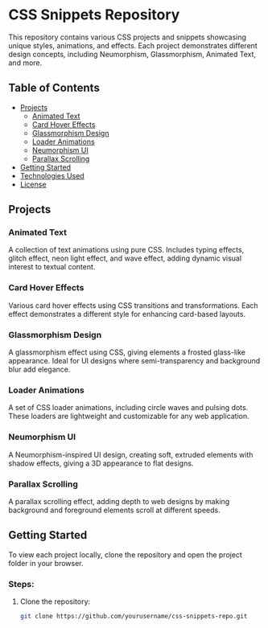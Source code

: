 # CSS Snippets Repository

This repository contains various CSS projects and snippets showcasing unique styles, animations, and effects. Each project demonstrates different design concepts, including Neumorphism, Glassmorphism, Animated Text, and more.

## Table of Contents
- [Projects](#projects)
  - [Animated Text](#animated-text)
  - [Card Hover Effects](#card-hover-effects)
  - [Glassmorphism Design](#glassmorphism-design)
  - [Loader Animations](#loader-animations)
  - [Neumorphism UI](#neumorphism-ui)
  - [Parallax Scrolling](#parallax-scrolling)
- [Getting Started](#getting-started)
- [Technologies Used](#technologies-used)
- [License](#license)

## Projects

### Animated Text
A collection of text animations using pure CSS. Includes typing effects, glitch effect, neon light effect, and wave effect, adding dynamic visual interest to textual content.

### Card Hover Effects
Various card hover effects using CSS transitions and transformations. Each effect demonstrates a different style for enhancing card-based layouts.

### Glassmorphism Design
A glassmorphism effect using CSS, giving elements a frosted glass-like appearance. Ideal for UI designs where semi-transparency and background blur add elegance.

### Loader Animations
A set of CSS loader animations, including circle waves and pulsing dots. These loaders are lightweight and customizable for any web application.

### Neumorphism UI
A Neumorphism-inspired UI design, creating soft, extruded elements with shadow effects, giving a 3D appearance to flat designs.

### Parallax Scrolling
A parallax scrolling effect, adding depth to web designs by making background and foreground elements scroll at different speeds.

## Getting Started

To view each project locally, clone the repository and open the project folder in your browser.

### Steps:

1. Clone the repository:
   ```bash
   git clone https://github.com/yourusername/css-snippets-repo.git
